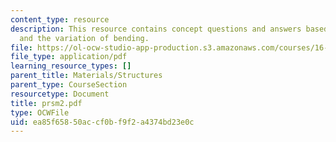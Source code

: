 ```yaml
---
content_type: resource
description: This resource contains concept questions and answers based on shear force
  and the variation of bending.
file: https://ol-ocw-studio-app-production.s3.amazonaws.com/courses/16-01-unified-engineering-i-ii-iii-iv-fall-2005-spring-2006/ea85f65850accf0bf9f2a4374bd23e0c_prsm2.pdf
file_type: application/pdf
learning_resource_types: []
parent_title: Materials/Structures
parent_type: CourseSection
resourcetype: Document
title: prsm2.pdf
type: OCWFile
uid: ea85f658-50ac-cf0b-f9f2-a4374bd23e0c
---
```

